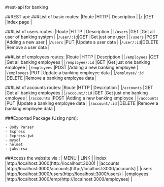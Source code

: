 #rest-api for banking

##REST api:
###List of basic routes:
|Route		|HTTP	| Description	|
|`/`		|GET	|Index page		|

###List of users routes:
|Route	|HTTP		| Description				|
|`/users`	|GET		|Get all user of banking system	|
|`/user/:id`|GET		|Get just one user			|
|`/users`	|POST		|Adding a new user			|
|`/users`	|PUT		|Update a user data			|
|`/user/:id`|DELETE	|Remove a user data			|

###List of employees routes:
|Route		|HTTP		| Description				|
|`/employees`	|GET		|Get all banking employees		|
|`/employee/:id`	|GET		|Get just one banking employee	|
|`/employees`	|POST		|Adding a new banking employee	|
|`/employees`	|PUT		|Update a banking employee data	|
|`/employee/:id`	|DELETE	|Remove a banking employee data	|

###List of accounts routes:
|Route		|HTTP		| Description				|
|`/accounts`	|GET		|Get all banking employees		|
|`/account/:id`	|GET		|Get just one banking employee	|
|`/accounts`	|POST		|Adding a new banking employee	|
|`/accounts`	|PUT		|Update a banking employee data	|
|`/account/:id`	|DELETE	|Remove a banking employee data	|

###Exported Package (Using npm):

```
- Body Parser
- Express
- Express-jwt
- mysql
- helmet
- jwks-rsa
```
##Access the website via :
| MENU	|	LINK								|
|index	|http://localhost:3000(http://localhost:3000)		|
|accounts	|http://localhost:3000/accounts(http://localhost:3000/accounts)	|
|users	|http://localhost:3000/users(http://localhost:3000/users)	|
|employees	|http://localhost:3000/emp(http://localhost:3000/employees)		|
